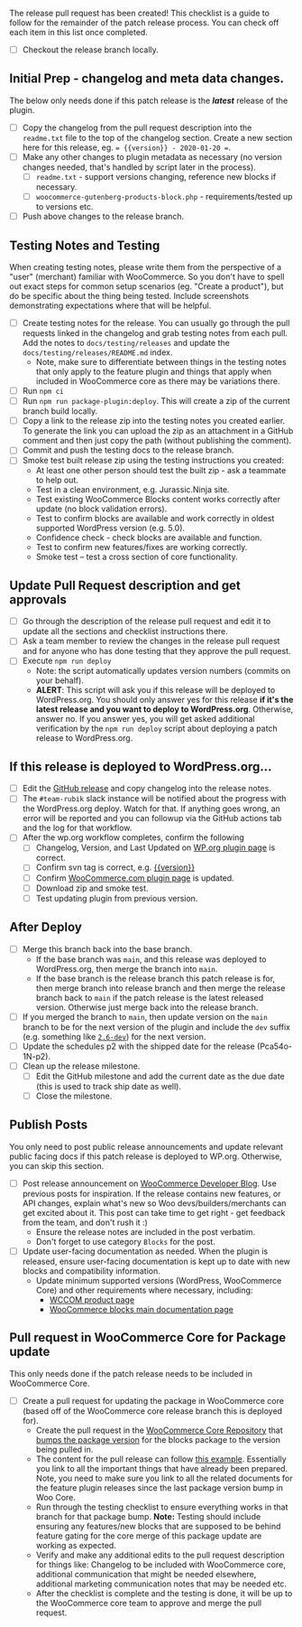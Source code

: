 The release pull request has been created! This checklist is a guide to follow for the remainder of the patch release process. You can check off each item in this list once completed.

* [ ] Checkout the release branch locally.

## Initial Prep - changelog and meta data changes.

The below only needs done if this patch release is the **_latest_** release of the plugin.

* [ ] Copy the changelog from the pull request description into the `readme.txt` file to the top of the changelog section. Create a new section here for this release, eg. `= {{version}} - 2020-01-20 =`.
* [ ] Make any other changes to plugin metadata as necessary (no version changes needed, that's handled by script later in the process).
  * [ ] `readme.txt` - support versions changing, reference new blocks if necessary.
  * [ ] `woocommerce-gutenberg-products-block.php` - requirements/tested up to versions etc.
* [ ] Push above changes to the release branch.

## Testing Notes and Testing

When creating testing notes, please write them from the perspective of a "user" (merchant) familiar with WooCommerce. So you don't have to spell out exact steps for common setup scenarios (eg. "Create a product"), but do be specific about the thing being tested. Include screenshots demonstrating expectations where that will be helpful.

* [ ] Create testing notes for the release. You can usually go through the pull requests linked in the changelog and grab testing notes from each pull. Add the notes to `docs/testing/releases` and update the `docs/testing/releases/README.md` index.
  * Note, make sure to differentiate between things in the testing notes that only apply to the feature plugin and things that apply when included in WooCommerce core as there may be variations there.
* [ ] Run `npm ci`
* [ ] Run `npm run package-plugin:deploy`. This will create a zip of the current branch build locally.
* [ ] Copy a link to the release zip into the testing notes you created earlier. To generate the link you can upload the zip as an attachment in a GitHub comment and then just copy the path (without publishing the comment).
* [ ] Commit and push the testing docs to the release branch.
* [ ] Smoke test built release zip using the testing instructions you created:
  * At least one other person should test the built zip - ask a teammate to help out.
  * Test in a clean environment, e.g. Jurassic.Ninja site.
  * Test existing WooCommerce Blocks content works correctly after update (no block validation errors).
  * Test to confirm blocks are available and work correctly in oldest supported WordPress version (e.g. 5.0).
  * Confidence check - check blocks are available and function.
  * Test to confirm new features/fixes are working correctly.
  * Smoke test – test a cross section of core functionality.

## Update Pull Request description and get approvals

* [ ] Go through the description of the release pull request and edit it to update all the sections and checklist instructions there.
* [ ] Ask a team member to review the changes in the release pull request and for anyone who has done testing that they approve the pull request.
* [ ] Execute `npm run deploy`
  * Note: the script automatically updates version numbers (commits on your behalf).
  * **ALERT**: This script will ask you if this release will be deployed to WordPress.org. You should only answer yes for this release **if it's the latest release and you want to deploy to WordPress.org**. Otherwise, answer no. If you answer yes, you will get asked additional verification by the `npm run deploy` script about deploying a patch release to WordPress.org.

## If this release is deployed to WordPress.org...

* [ ] Edit the [GitHub release](https://github.com/woocommerce/woocommerce-gutenberg-products-block/releases) and copy changelog into the release notes.
* [ ] The `#team-rubik` slack instance will be notified about the progress with the WordPress.org deploy. Watch for that. If anything goes wrong, an error will be reported and you can followup via the GitHub actions tab and the log for that workflow.
* [ ] After the wp.org workflow completes, confirm the following
  * [ ] Changelog, Version, and Last Updated on [WP.org plugin page](https://wordpress.org/plugins/woo-gutenberg-products-block/) is correct.
  * [ ] Confirm svn tag is correct, e.g. [{{version}}](https://plugins.svn.wordpress.org/woo-gutenberg-products-block/tags/{{version}}/)
  * [ ] Confirm [WooCommerce.com plugin page](https://woocommerce.com/products/woocommerce-gutenberg-products-block/) is updated.
  * [ ] Download zip and smoke test.
  * [ ] Test updating plugin from previous version.

## After Deploy

* [ ] Merge this branch back into the base branch.
  * If the base branch was `main`, and this release was deployed to WordPress.org, then merge the branch into `main`.
  * If the base branch is the release branch this patch release is for, then merge branch into release branch and then merge the release branch back to `main` if the patch release is the latest released version. Otherwise just merge back into the release branch.
* [ ] If you merged the branch to `main`, then update version on the `main` branch to be for the next version of the plugin and include the `dev` suffix (e.g. something like [`2.6-dev`](https://github.com/woocommerce/woocommerce-gutenberg-products-block/commit/e27f053e7be0bf7c1d376f5bdb9d9999190ce158)) for the next version.
* [ ] Update the schedules p2 with the shipped date for the release (Pca54o-1N-p2).
* [ ] Clean up the release milestone.
  * [ ] Edit the GitHub milestone and add the current date as the due date (this is used to track ship date as well).
  * [ ] Close the milestone.

## Publish Posts

You only need to post public release announcements and update relevant public facing docs if this patch release is deployed to WP.org. Otherwise, you can skip this section.

* [ ] Post release announcement on [WooCommerce Developer Blog](https://woocommerce.wordpress.com/category/blocks/). Use previous posts for inspiration. If the release contains new features, or API changes, explain what's new so Woo devs/builders/merchants can get excited about it. This post can take time to get right - get feedback from the team, and don't rush it :)
  - Ensure the release notes are included in the post verbatim.
  - Don't forget to use category `Blocks` for the post.
* [ ] Update user-facing documentation as needed. When the plugin is released, ensure user-facing documentation is kept up to date with new blocks and compatibility information.
  - Update minimum supported versions (WordPress, WooCommerce Core) and other requirements where necessary, including:
    - [WCCOM product page](https://woocommerce.com/products/woocommerce-gutenberg-products-block/)
    - [WooCommerce blocks main documentation page](https://docs.woocommerce.com/document/woocommerce-blocks/)

## Pull request in WooCommerce Core for Package update

This only needs done if the patch release needs to be included in WooCommerce Core.

* [ ] Create a pull request for updating the package in WooCommerce core (based off of the WooCommerce core release branch this is deployed for).
  - Create the pull request in the [WooCommerce Core Repository](https://github.com/woocommerce/woocommerce/) that [bumps the package version](https://github.com/woocommerce/woocommerce/blob/master/composer.json) for the blocks package to the version being pulled in.
  - The content for the pull release can follow [this example](https://github.com/woocommerce/woocommerce/pull/27177). Essentially you link to all the important things that have already been prepared. Note, you need to make sure you link to all the related documents for the feature plugin releases since the last package version bump in Woo Core.
  - Run through the testing checklist to ensure everything works in that branch for that package bump. **Note:** Testing should include ensuring any features/new blocks that are supposed to be behind feature gating for the core merge of this package update are working as expected.
  - Verify and make any additional edits to the pull request description for things like: Changelog to be included with WooCommerce core, additional communication that might be needed elsewhere, additional marketing communication notes that may be needed etc.
  - After the checklist is complete and the testing is done, it will be up to the WooCommerce core team to approve and merge the pull request.
